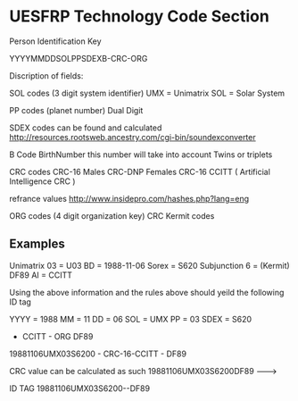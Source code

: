 UESFRP Technology Code Section
===============================

Person Identification Key

YYYYMMDDSOLPPSDEXB-CRC-ORG

Discription of fields:

SOL codes (3 digit system identifier)
UMX = Unimatrix
SOL = Solar System

PP codes (planet number)
Dual Digit


SDEX codes
can be found and calculated
http://resources.rootsweb.ancestry.com/cgi-bin/soundexconverter


B Code
BirthNumber
this number will take into account Twins or triplets


CRC codes
CRC-16  Males
CRC-DNP Females
CRC-16  CCITT ( Artificial Intelligence CRC )

refrance values
http://www.insidepro.com/hashes.php?lang=eng

ORG codes (4 digit organization key)
CRC Kermit codes


## Examples ##

Unimatrix 03 = U03
BD = 1988-11-06
Sorex = S620
Subjunction 6 = (Kermit) DF89
AI = CCITT

Using the above information and the rules above should yeild the following ID tag

YYYY = 1988
MM = 11
DD = 06
SOL = UMX
PP = 03
SDEX = S620
- CCITT - 
ORG DF89

19881106UMX03S6200 - CRC-16-CCITT - DF89

CRC value can be calculated as such
19881106UMX03S6200DF89 ---> 

ID TAG
19881106UMX03S6200--DF89